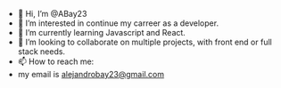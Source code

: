 - 👋 Hi, I’m @ABay23
- 👀 I’m interested in continue my carreer as a developer.
- 🌱 I’m currently learning Javascript and React.
- 💞️ I’m looking to collaborate on multiple projects, with front end or full stack needs.
- 📫 How to reach me:
-  my email is alejandrobay23@gmail.com

<!---
ABay23/ABay23 is a ✨ special ✨ repository because its `README.md` (this file) appears on your GitHub profile.
You can click the Preview link to take a look at your changes.
--->
